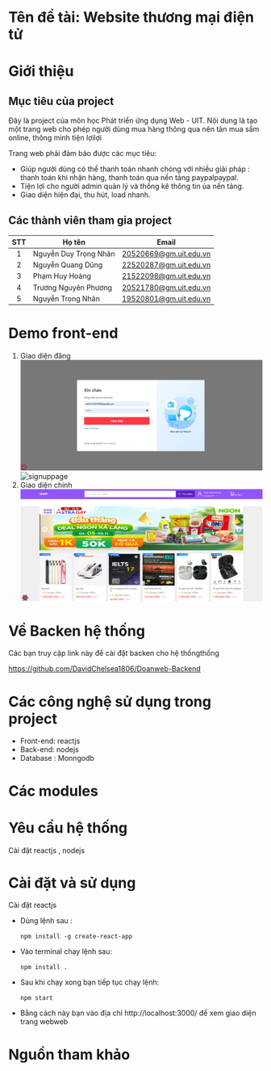 # Tên đề tài: Website thương mại điện tử 
# Giới thiệu
## Mục tiêu của project
Đây là project của môn học Phát triển ứng dụng Web - UIT. Nội dung là tạo một trang web cho phép người dùng mua hàng thông qua nên tản mua sắm online, thông minh tiện lợilợi

Trang web phải đảm bảo được các mục tiêu:
- Giúp người dùng có thể thanh toán nhanh chóng với nhiều giải pháp : thanh toán khi nhận hàng, thanh toán qua nền tảng paypalpaypal.
- Tiện lợi cho người admin quản lý và thống kê thông tin ủa nền tảng.
- Giao diện hiện đại, thu hút, load nhanh.
## Các thành viên tham gia project

| STT| Họ tên                   | Email                  |
|:--:|--------------------------|------------------------|
| 1  | Nguyễn Duy Trọng Nhân    | 20520669@gm.uit.edu.vn |
| 2  | Nguyễn Quang Dũng            | 22520287@gm.uit.edu.vn |
| 3  | Phạm Huy Hoàng             | 21522098@gm.uit.edu.vn |
| 4  | Trương Nguyên Phương    | 20521780@gm.uit.edu.vn |
| 5  | Nguyễn Trọng Nhân         | 19520801@gm.uit.edu.vn |



# Demo front-end
1. Giao diện đăng 
![signinpage](https://github.com/xina99999/Doanweb/blob/master/giaodiendangnhap.png)
![signuppage](https://github.com/PNCTriet/UIT_G6_WebProject/blob/main/UIT_G6_WEBPROJECT_ORIGINAL/demo/signuppage.png)
2. Giao diện chính
![mainpage_1](https://github.com/xina99999/Doanweb/blob/master/giaodienchinh.png)


# Về Backen hệ thống 
Các bạn truy cập link này để cài đặt backen  cho hệ thốngthống

https://github.com/DavidChelsea1806/Doanweb-Backend 
# Các công nghệ sử dụng trong project
- Front-end: reactjs
- Back-end: nodejs
- Database : Monngodb 
# Các modules

# Yêu cầu hệ thống
Cài đặt reactjs , nodejs 

# Cài đặt và sử dụng
Cài đặt reactjs 
 - Dùng lệnh sau :
     ```
    npm install -g create-react-app
     ```
 - Vào terminal chạy lệnh sau:
    ```
    npm install .
    ```
 - Sau khi chạy xong bạn tiếp tục chạy lệnh:
    ```
    npm start
    ```
 - Bằng cách này bạn vào địa chỉ http://localhost:3000/ để xem giao diện trang webweb
# Nguồn tham khảo
